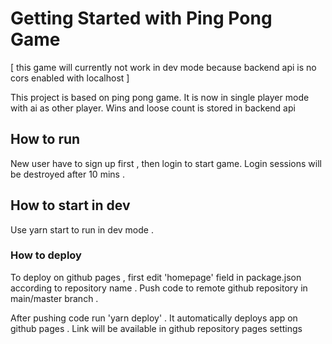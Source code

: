 # Getting Started with Ping Pong Game

[ this game will currently not work in dev mode because backend api is no cors enabled with localhost ]

This project is based on ping pong game. It is now in single player mode with ai as other player. Wins and loose 
count is stored in backend api 

## How to run

New user have to sign up first , then login to start game. Login sessions will be destroyed after 10 mins .


## How to start in dev

Use yarn start to run in dev mode .


### How to deploy

To deploy on github pages , first edit 'homepage' field in 
package.json according to repository name . Push code to remote github repository in main/master branch .

After pushing code run 'yarn deploy' . It automatically deploys app on github pages . Link will be available in
github repository pages settings






